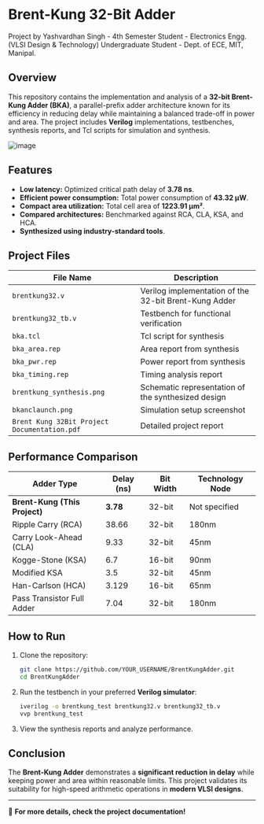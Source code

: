 # Brent-Kung 32-Bit Adder
Project by Yashvardhan Singh - 4th Semester Student - Electronics Engg. (VLSI Design & Technology) Undergraduate Student - Dept. of ECE, MIT, Manipal.
## Overview
This repository contains the implementation and analysis of a **32-bit Brent-Kung Adder (BKA)**, a parallel-prefix adder architecture known for its efficiency in reducing delay while maintaining a balanced trade-off in power and area. The project includes **Verilog** implementations, testbenches, synthesis reports, and Tcl scripts for simulation and synthesis.

![image](https://github.com/user-attachments/assets/e352f450-fa90-407f-8094-3db4f496bd20)

## Features
- **Low latency:** Optimized critical path delay of **3.78 ns**.
- **Efficient power consumption:** Total power consumption of **43.32 µW**.
- **Compact area utilization:** Total cell area of **1223.91 µm²**.
- **Compared architectures:** Benchmarked against RCA, CLA, KSA, and HCA.
- **Synthesized using industry-standard tools**.

## Project Files

| File Name                 | Description |
|---------------------------|-------------|
| `brentkung32.v`           | Verilog implementation of the 32-bit Brent-Kung Adder |
| `brentkung32_tb.v`        | Testbench for functional verification |
| `bka.tcl`                 | Tcl script for synthesis |
| `bka_area.rep`            | Area report from synthesis |
| `bka_pwr.rep`             | Power report from synthesis |
| `bka_timing.rep`          | Timing analysis report |
| `brentkung_synthesis.png` | Schematic representation of the synthesized design |
| `bkanclaunch.png`         | Simulation setup screenshot |
| `Brent Kung 32Bit Project Documentation.pdf` | Detailed project report |

## Performance Comparison

| Adder Type      | Delay (ns) | Bit Width | Technology Node |
|----------------|------------|------------|-----------------|
| **Brent-Kung (This Project)** | **3.78**  | 32-bit  | Not specified |
| Ripple Carry (RCA) | 38.66  | 32-bit  | 180nm |
| Carry Look-Ahead (CLA) | 9.33  | 32-bit  | 45nm |
| Kogge-Stone (KSA) | 6.7  | 16-bit  | 90nm |
| Modified KSA | 3.5  | 32-bit  | 45nm |
| Han-Carlson (HCA) | 3.129  | 16-bit  | 65nm |
| Pass Transistor Full Adder | 7.04  | 32-bit  | 180nm |

## How to Run
1. Clone the repository:
   ```sh
   git clone https://github.com/YOUR_USERNAME/BrentKungAdder.git
   cd BrentKungAdder
   ```
2. Run the testbench in your preferred **Verilog simulator**:
   ```sh
   iverilog -o brentkung_test brentkung32.v brentkung32_tb.v
   vvp brentkung_test
   ```
3. View the synthesis reports and analyze performance.

## Conclusion
The **Brent-Kung Adder** demonstrates a **significant reduction in delay** while keeping power and area within reasonable limits. This project validates its suitability for high-speed arithmetic operations in **modern VLSI designs**.

---

📌 **For more details, check the project documentation!**
